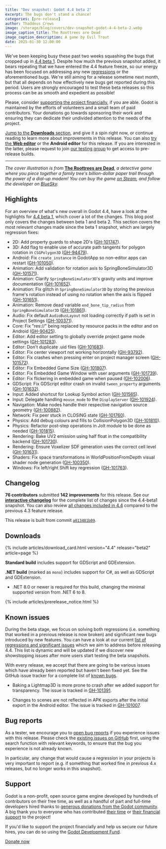 ```yaml
---
title: "Dev snapshot: Godot 4.4 beta 2"
excerpt: The bugs don't stand a chance!
categories: [pre-release]
author: Thaddeus Crews
image: /storage/blog/covers/dev-snapshot-godot-4-4-beta-2.webp
image_caption_title: The Roottrees are Dead
image_caption_description: A game by Evil Trout
date: 2025-01-30 12:00:00
---
```


We've been keeping busy these past two weeks squashing the bugs that cropped up in [4.4 beta 1](/article/dev-snapshot-godot-4-4-beta-1/). Despite how much the previous snapshot added, it bears repeating that we have entered the 4.4 feature freeze, so our energy has been focused on addressing any new [regressions](https://github.com/godotengine/godot/issues?q=is%3Aopen+is%3Aissue+label%3Aregression+milestone%3A4.4) or the aforementioned bugs. We're still aiming for a release sometime next month, but that all depends on how effectively new bugs get reported during this period. Users are strongly encouraged to test these beta releases so this process can be as smooth and expedient as possible!

Please, consider [supporting the project financially](#support), if you are able. Godot is maintained by the efforts of volunteers and a small team of paid contributors. Your donations go towards sponsoring their work and ensuring they can dedicate their undivided attention to the needs of the project.

[Jump to the **Downloads** section](#downloads), and give it a spin right now, or continue reading to learn more about improvements in this release. You can also [try the **Web editor**](https://editor.godotengine.org/releases/4.4.beta1/) or the **Android editor** for this release. If you are interested in the latter, please request to join [our testing group](https://groups.google.com/g/godot-testers) to get access to pre-release builds.

---

*The cover illustration is from* [**The Roottrees are Dead**](https://store.steampowered.com/app/2754380/The_Roottrees_are_Dead/), *a detective game where you piece together a family tree's billion-dollar paper trail through the power of a dial-up modem! You can buy the game [on Steam](https://store.steampowered.com/app/2754380/The_Roottrees_are_Dead/), and follow the developer on [BlueSky](https://bsky.app/profile/eviltrout.com).*

## Highlights

For an overview of what's new overall in Godot 4.4, have a look at the highlights for [4.4 beta 1](/article/dev-snapshot-godot-4-4-beta-1/), which cover a lot of the changes. This blog post only covers the changes between beta 1 and beta 2. This section covers the most relevant changes made since the beta 1 snapshot, which are largely regression fixes:

- 2D: Add property guards to shape 2D's ([GH-101747](https://github.com/godotengine/godot/pull/101747)).
- 3D: Add flag to enable use of accurate path tangents for polygon rotation in `CSGPolygon3D` ([GH-94479](https://github.com/godotengine/godot/pull/94479)).
- Android: Fix `create_instance` in GodotApp so non-editor apps can restart ([GH-101050](https://github.com/godotengine/godot/pull/101050)).
- Animation: Add validation for rotation axis to SpringBoneSimulator3D ([GH-101571](https://github.com/godotengine/godot/pull/101571)).
- Animation: Clarify `SpringBoneSimulator3D`'s gravity units and improve documentation ([GH-101652](https://github.com/godotengine/godot/pull/101652)).
- Animation: Fix glitch in `SpringBoneSimulator3D` by storing the previous frame's rotation instead of using no rotation when the axis is flipped ([GH-101651](https://github.com/godotengine/godot/pull/101651)).
- Animation: Remove dead variable `end_bone_tip_radius` from `SpringBoneSimulator3D` ([GH-101861](https://github.com/godotengine/godot/pull/101861)).
- Audio: Fix default `AudioBusLayout` not loading correctly if path is set in Project Settings ([GH-100371](https://github.com/godotengine/godot/pull/100371)).
- Core: Fix "res://" being replaced by resource packs in the editor and on Android ([GH-90425](https://github.com/godotengine/godot/pull/90425)).
- Editor: Add editor setting to globally override project game mode settings ([GH-101283](https://github.com/godotengine/godot/pull/101283)).
- Editor: Don't duplicate .uid files ([GH-101683](https://github.com/godotengine/godot/pull/101683)).
- Editor: Fix center viewport not working horizontally ([GH-93792](https://github.com/godotengine/godot/pull/93792)).
- Editor: Fix crashes when pressing enter on project manager screen ([GH-101572](https://github.com/godotengine/godot/pull/101572)).
- Editor: Fix Embedded Game Size ([GH-101807](https://github.com/godotengine/godot/pull/101807)).
- Editor: Fix Embedded Game Window with user arguments ([GH-101739](https://github.com/godotengine/godot/pull/101739)).
- Editor: Fix flickering in embedded game when paused ([GH-102006](https://github.com/godotengine/godot/pull/102006)).
- GDScript: Fix GDScript editor crash on invalid `tween_property` arguments ([GH-101632](https://github.com/godotengine/godot/pull/101632)).
- Input: Added shortcut for Lookup Symbol action ([GH-101565](https://github.com/godotengine/godot/pull/101565)).
- Input: Delegate handling `mouse_mode` to the `DisplayServer` ([GH-101924](https://github.com/godotengine/godot/pull/101924)).
- Navigation: Make nodes handle their respective navigation source geometry ([GH-100882](https://github.com/godotengine/godot/pull/100882)).
- Network: Fix peer stuck in CLOSING state ([GH-101760](https://github.com/godotengine/godot/pull/101760)).
- Physics: Add debug colours and fills to CollisionPolygon3D ([GH-101810](https://github.com/godotengine/godot/pull/101810)).
- Physics: Refactor post-step operations in Jolt module to be done as needed ([GH-101815](https://github.com/godotengine/godot/pull/101815)).
- Rendering: Bake UV2 emission using half float in the compatibility backend ([GH-101730](https://github.com/godotengine/godot/pull/101730)).
- Rendering: Ensure Voxelizer SDF generation uses the correct cell level ([GH-101631](https://github.com/godotengine/godot/pull/101631)).
- Shaders: Fix space transformations in WorldPositionFromDepth visual shader node generation ([GH-100350](https://github.com/godotengine/godot/pull/100350)).
- Windows: Fix left/right Shift key regression ([GH-101763](https://github.com/godotengine/godot/pull/101763)).

## Changelog

**76 contributors** submitted **142 improvements** for this release. See our [**interactive changelog**](https://godotengine.github.io/godot-interactive-changelog/#4.4-beta2) for the complete list of changes since the 4.4-beta1 snapshot. You can also review [all changes included in 4.4](https://godotengine.github.io/godot-interactive-changelog/#4.4) compared to the previous 4.3 feature release.

This release is built from commit [`a013481b09`](https://github.com/godotengine/godot/commit/a013481b0911e59cc3f3dea7ebb732450c3e1460).

## Downloads

{% include articles/download_card.html version="4.4" release="beta2" article=page %}

**Standard build** includes support for GDScript and GDExtension.

**.NET build** (marked as `mono`) includes support for C#, as well as GDScript and GDExtension.
- .NET 8.0 or newer is required for this build, changing the minimal supported version from .NET 6 to 8.

{% include articles/prerelease_notice.html %}

## Known issues

During the beta stage, we focus on solving both regressions (i.e. something that worked in a previous release is now broken) and significant new bugs introduced by new features. You can have a look at our current [list of regressions and significant issues](https://github.com/orgs/godotengine/projects/61) which we aim to address before releasing 4.4. This list is dynamic and will be updated if we discover new showstopping issues after more users start testing the beta snapshots.

With every release, we accept that there are going to be various issues which have already been reported but haven't been fixed yet. See the GitHub issue tracker for a complete list of [known bugs](https://github.com/godotengine/godot/issues?q=is%3Aissue+is%3Aopen+label%3Abug+).

- Baking a Lightmap3D is more prone to crash after we added support for transparency. The issue is tracked in [GH-101391](https://github.com/godotengine/godot/issues/101391).

- Changes to scenes are not reflected in APK exports after the initial export in the Android editor. The issue is tracked in [GH-101007](https://github.com/godotengine/godot/issues/101007).

## Bug reports

As a tester, we encourage you to [open bug reports](https://github.com/godotengine/godot/issues) if you experience issues with this release. Please check the [existing issues on GitHub](https://github.com/godotengine/godot/issues) first, using the search function with relevant keywords, to ensure that the bug you experience is not already known.

In particular, any change that would cause a regression in your projects is very important to report (e.g. if something that worked fine in previous 4.x releases, but no longer works in this snapshot).

## Support

Godot is a non-profit, open source game engine developed by hundreds of contributors on their free time, as well as a handful of part and full-time developers hired thanks to [generous donations from the Godot community](https://fund.godotengine.org/). A big thank you to everyone who has contributed [their time](https://github.com/godotengine/godot/blob/master/AUTHORS.md) or [their financial support](https://github.com/godotengine/godot/blob/master/DONORS.md) to the project!

If you'd like to support the project financially and help us secure our future hires, you can do so using the [Godot Development Fund](https://fund.godotengine.org/).

<a class="btn" href="https://fund.godotengine.org/">Donate now</a>

